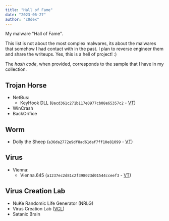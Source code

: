 ```yaml
---
title: "Hall of Fame"
date: "2023-06-27"
author: "c0dex"
---
```


My malware "Hall of Fame". 

This list is not about the most complex malwares, its about the malwares that somehow I had contact with in the past.
I plan to reverse engineer them and share the writeups. Yes, this is a hell of project! :)

The *hash code*, when provided, corresponds to the sample that I have in my collection.

## Trojan Horse
- NetBus:
  - KeyHook DLL (`8acd361c271b117e0977cb08e65357c2` - [VT](https://www.virustotal.com/gui/file/b356ac00c5c095194985efdd735317a632ecb2aba2887d2157dc2826dad2f8d9/details))
- WinCrash
- BackOrifice

## Worm
- Dolly the Sheep (`a36da2772e9df8ad61daf7ff10e81099` - [VT](https://www.virustotal.com/gui/file/43139dd432d35d0abb2bdbb9aeff39cab4510490f27e45f397a1cedb112ce38c/detection))

## Virus
- Vienna:
  - Vienna.645 (`a1237ec2d81c2f398023d01544cceef3` - [VT](https://www.virustotal.com/gui/file/46769e640c77c77cd2d32063e61638696e69d55d64488d6d3bb5c1a8c7aacdde/detection))

## Virus Creation Lab
- NuKe Randomic Life Generator (NRLG)
- Virus Creation Lab ([VCL](https://en.wikipedia.org/wiki/Virus_Creation_Laboratory))
- Satanic Brain
